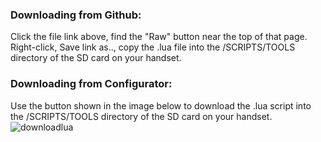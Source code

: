 ### Downloading from Github:
Click the file link above, find the "Raw" button near the top of that page. Right-click, Save link as.., copy the .lua file into the /SCRIPTS/TOOLS directory of the SD card on your handset.

### Downloading from Configurator:
Use the button shown in the image below to download the .lua script into the /SCRIPTS/TOOLS directory of the SD card on your handset.
![downloadlua](https://user-images.githubusercontent.com/68074253/129203116-c1234719-3e8c-4cbf-a391-b7fb8dc0262d.png)
